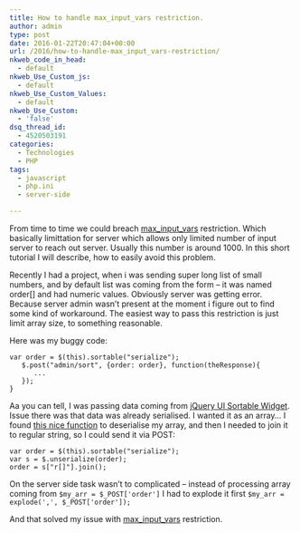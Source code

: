 ```yaml
---
title: How to handle max_input_vars restriction.
author: admin
type: post
date: 2016-01-22T20:47:04+00:00
url: /2016/how-to-handle-max_input_vars-restriction/
nkweb_code_in_head:
  - default
nkweb_Use_Custom_js:
  - default
nkweb_Use_Custom_Values:
  - default
nkweb_Use_Custom:
  - 'false'
dsq_thread_id:
  - 4520503191
categories:
  - Technologies
  - PHP
tags:
  - javascript
  - php.ini
  - server-side

---
```

From time to time we could breach [max_input_vars][1] restriction. Which basically limittation for server which allows only limited number of input server to reach out server. Usually this number is around 1000. In this short tutorial I will describe, how to easily avoid this problem.

<!--more-->

Recently I had a project, when i was sending super long list of small numbers, and by default list was coming from the form &#8211; it was named order[] and had numeric values. Obviously server was getting error. Because server admin wasn&#8217;t present at the moment i figure out to find some kind of workaround. The easiest way to pass this restriction is just limit array size, to something reasonable.

Here was my buggy code:

```
var order = $(this).sortable("serialize");
   $.post("admin/sort", {order: order}, function(theResponse){
      ...
   });
}
```

Aa you can tell, I was passing data coming from [jQuery UI Sortable Widget](https://api.jqueryui.com/sortable/#method-serialize). Issue there was that data was already serialised. I wanted it as an array… I found [this nice function](https://gist.github.com/slav123/00dd17fa4b44592d0c1f) to deserialise my array, and then I needed to join it to regular string, so I could send it via POST:


```
var order = $(this).sortable("serialize");
var s = $.unserialize(order); 
order = s["r[]"].join();
```

On the server side task wasn&#8217;t to complicated &#8211; instead of processing array coming from `$my_arr = $_POST['order']` I had to explode it first `$my_arr = explode(',', $_POST['order']);`

And that solved my issue with [max_input_vars][1] restriction.

 [1]: http://php.net/manual/en/info.configuration.php#ini.max-input-vars